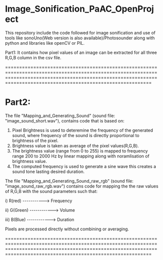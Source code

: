 # Image_Sonification_PaAC_OpenProject
This repository include the code followed for image sonification and use of tools like sonoUno(Web version is also available)/Photosounder along with python and libraries like openCV or PIL.

Part1: It contains how pixel values of an image can be extracted for all three R,G,B column in the csv file.

======================================================================================================================================================================================================================
# Part2:

The file "Mapping_and_Generating_Sound" (sound file: "image_sound_short.wav"),  contains code that is based on:
1. Pixel Brightness is used to deteremine the frequency of the generated sound, where frequency of the sound is directly proportional to brightness of the pixel.
2. Brightness value is taken as average of the pixel values(R,G,B).
3. The brightness value (range from 0 to 255) is mapped to frequency range 200 to 2000 Hz by linear mapping along with noramlisation of brightness value.
4. The computed frequency is used to generate a sine wave this creates a sound tone lasting desired duration.
  
The file "Mapping_and_Generating_Sound_raw_rgb" (sound file: "image_sound_raw_rgb.wav") contains code for mapping the the raw values of R,G,B with the sound parameters such that:

i) R(red) -----------> Frequency

ii) G(Green) ------------> Volume

iii) B(Blue) ------------> Duration

Pixels are processed directly without combining or averaging.

======================================================================================================================================================================================================================

